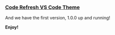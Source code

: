 ### [Code Refresh VS Code Theme]()

And we have the first version, 1.0.0 up and running! 

**Enjoy!**
